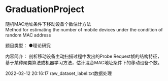 # GraduationProject
随机MAC地址条件下移动设备个数估计方法  
Method for estimating the number of mobile devices under the condition of random MAC address

题目类型：	●理论研究

内容简介：
剖析移动设备主动扫描过程中发出的Probe Request帧的结构特征，基于某种聚类算法或机器学习方法，估计混合MAC地址条件下的移动设备个数。 

2022-02-12 20:16:17     raw_dataset_label.txt数据处理